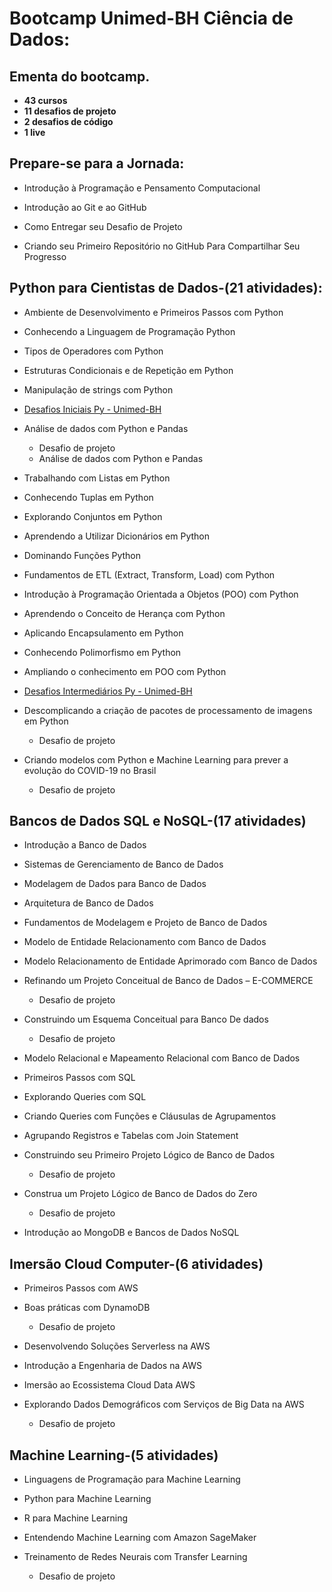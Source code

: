 # Bootcamp Unimed-BH Ciência de Dados:

## Ementa do bootcamp.

* **43 cursos**
* **11 desafios de projeto** 
* **2 desafios de código**
* **1 live**

## Prepare-se para a Jornada:

*  Introdução à Programação e Pensamento Computacional

*  Introdução ao Git e ao GitHub

*  Como Entregar seu Desafio de Projeto

*  Criando seu Primeiro Repositório no GitHub Para Compartilhar Seu Progresso

## Python para Cientistas de Dados-(21 atividades):

*  Ambiente de Desenvolvimento e Primeiros Passos com Python

*  Conhecendo a Linguagem de Programação Python

*  Tipos de Operadores com Python

*  Estruturas Condicionais e de Repetição em Python

*  Manipulação de strings com Python

*  [Desafios Iniciais Py - Unimed-BH](https://github.com/Jcnok/digitalinnovationone/blob/main/Unimed-BH%20-%20Ci%C3%AAncia%20de%20Dados/Desafios%20Iniciais%20Py%20-%20Unimed-BH.ipynb)		

*  Análise de dados com Python e Pandas
	* Desafio de projeto
	* Análise de dados com Python e Pandas

*  Trabalhando com Listas em Python

*  Conhecendo Tuplas em Python

*  Explorando Conjuntos em Python

*  Aprendendo a Utilizar Dicionários em Python

*  Dominando Funções Python

*  Fundamentos de ETL (Extract, Transform, Load) com Python

*  Introdução à Programação Orientada a Objetos (POO) com Python

*  Aprendendo o Conceito de Herança com Python

*  Aplicando Encapsulamento em Python

*  Conhecendo Polimorfismo em Python

*  Ampliando o conhecimento em POO com Python

*  [Desafios Intermediários Py - Unimed-BH](https://github.com/Jcnok/digitalinnovationone/blob/main/Unimed-BH%20-%20Ci%C3%AAncia%20de%20Dados/Desafios%20Intermedi%C3%A1rios%20Py%20-%20Unimed-BH.ipynb)
 
*  Descomplicando a criação de pacotes de processamento de imagens em Python
	* Desafio de projeto

*  Criando modelos com Python e Machine Learning para prever a evolução do COVID-19 no Brasil
	* Desafio de projeto

## Bancos de Dados SQL e NoSQL-(17 atividades)

*  Introdução a Banco de Dados

*  Sistemas de Gerenciamento de Banco de Dados

*  Modelagem de Dados para Banco de Dados

*  Arquitetura de Banco de Dados

*  Fundamentos de Modelagem e Projeto de Banco de Dados

*  Modelo de Entidade Relacionamento com Banco de Dados

*  Modelo Relacionamento de Entidade Aprimorado com Banco de Dados

*  Refinando um Projeto Conceitual de Banco de Dados – E-COMMERCE
	* Desafio de projeto

*  Construindo um Esquema Conceitual para Banco De dados
	* Desafio de projeto

*  Modelo Relacional e Mapeamento Relacional com Banco de Dados

*  Primeiros Passos com SQL

*  Explorando Queries com SQL

*  Criando Queries com Funções e Cláusulas de Agrupamentos

*  Agrupando Registros e Tabelas com Join Statement

*  Construindo seu Primeiro Projeto Lógico de Banco de Dados
	* Desafio de projeto

*  Construa um Projeto Lógico de Banco de Dados do Zero
	* Desafio de projeto

*  Introdução ao MongoDB e Bancos de Dados NoSQL

## Imersão Cloud Computer-(6 atividades)

*  Primeiros Passos com AWS

*  Boas práticas com DynamoDB
	* Desafio de projeto

*  Desenvolvendo Soluções Serverless na AWS

*  Introdução a Engenharia de Dados na AWS

*  Imersão ao Ecossistema Cloud Data AWS

*  Explorando Dados Demográficos com Serviços de Big Data na AWS
	* Desafio de projeto

## Machine Learning-(5 atividades)

*  Linguagens de Programação para Machine Learning

*  Python para Machine Learning

*  R para Machine Learning

*  Entendendo Machine Learning com Amazon SageMaker

*  Treinamento de Redes Neurais com Transfer Learning
	* Desafio de projeto
